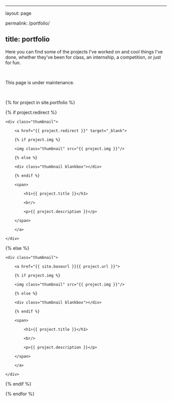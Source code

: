 ﻿---

layout: page

permalink: /portfolio/

title: portfolio
---



Here you can find some of the projects I've worked on and cool things I've done, whether they've been for class, an internship, a competition, or just for fun.

<br/>

This page is under maintenance.

<br/>

{% for project in site.portfolio %}

{% if project.redirect %}
<div class="project">

    <div class="thumbnail">

        <a href="{{ project.redirect }}" target="_blank">

        {% if project.img %}

        <img class="thumbnail" src="{{ project.img }}"/>

        {% else %}

        <div class="thumbnail blankbox"></div>

        {% endif %}
    
        <span>

            <h1>{{ project.title }}</h1>

            <br/>

            <p>{{ project.description }}</p>

        </span>

        </a>

    </div>
</div>

{% else %}


<div class="project ">

    <div class="thumbnail">

        <a href="{{ site.baseurl }}{{ project.url }}">

        {% if project.img %}

        <img class="thumbnail" src="{{ project.img }}"/>

        {% else %}

        <div class="thumbnail blankbox"></div>

        {% endif %}
    
        <span>

            <h1>{{ project.title }}</h1>

            <br/>

            <p>{{ project.description }}</p>

        </span>

        </a>

    </div>
</div>


{% endif %}

{% endfor %}
